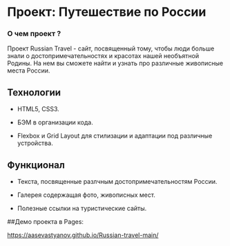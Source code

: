 # Проект: Путешествие по России

### О чем проект ?
Проект Russian Travel - сайт, посвященный тому, чтобы люди больше знали о достопримечательностях и красотах нашей необъятной Родины. На нем вы сможете найти и узнать про различные живописные места России.

## Технологии
- HTML5, CSS3.

- БЭМ в организации кода.

- Flexbox и Grid Layout для стилизации и адаптации под различные устройства.

## Функционал

- Текста, посвященные разлчным достопримечательностям России.

- Галерея содержащая фото, живописных мест.

- Полезные ссылки на туристические сайты.

##Демо проекта в Pages:

https://aasevastyanov.github.io/Russian-travel-main/
